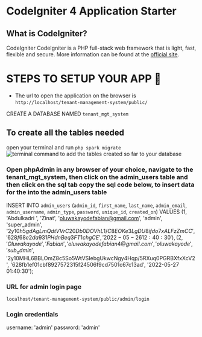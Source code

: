 # CodeIgniter 4 Application Starter

## What is CodeIgniter?

CodeIgniter
CodeIgniter is a PHP full-stack web framework that is light, fast, flexible and secure.
More information can be found at the [official site](http://codeigniter.com).

# STEPS TO SETUP YOUR APP 🙂

- The url to open the application on the browser is
  `http://localhost/tenant-management-system/public/`

CREATE A DATABASE NAMED `tenant_mgt_system`

## To create all the tables needed

open your terminal and run `php spark migrate`
![terminal command to add the tables created so far to your database](repo_images%5Cterminal%20cmd.PNG)

### Open phpAdmin in any browser of your choice, navigate to the **tenant_mgt_system**, then click on the admin_users table and then click on the sql tab copy the sql code below, to insert data for the into the admin_users table

INSERT INTO `admin_users` (`admin_id`, `first_name`, `last_name`, `admin_email`, `admin_username`, `admin_type`, `password`, `unique_id`, `created_on`) VALUES
(1, 'Abdulkadri ', 'Zinat', 'oluwakayodefabian@gmail.com', 'admin', 'super_admin', '$2y$10$h5gdAgLmQdtVVrC20Db0DOVhL1/C8EOKe3LgDU8ifdo7xALFzZmCC', '628f68e2da931PHdnBeq3FT1chgCE', '2022-05-26 12:40:30'),
(2, 'Oluwakayode', 'Fabian', 'oluwakayodefabian4@gmail.com', 'oluwakayode', 'sub_admin', '$2y$10$MHL6BBLOmZ8c5So5WtVSIebgUkwcNgy4Hqp/5RXuq0PGRBXfxXcV2', '628fb1ef01cbf8927572315f24506f9cd7501c67c13ad', '2022-05-27 01:40:30');

### URL for admin login page

`localhost/tenant-management-system/public/admin/login`

### Login credentials

username: 'admin'
password: 'admin'
